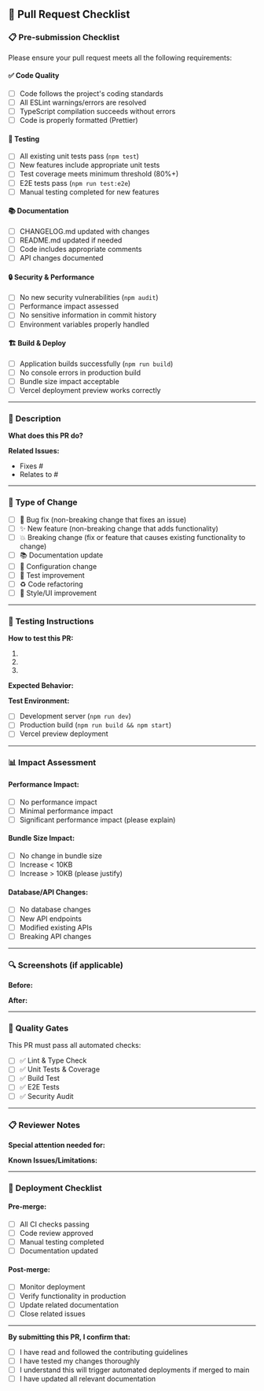## 🔄 Pull Request Checklist

### 📋 **Pre-submission Checklist**

Please ensure your pull request meets all the following requirements:

#### ✅ **Code Quality**

-   [ ] Code follows the project's coding standards
-   [ ] All ESLint warnings/errors are resolved
-   [ ] TypeScript compilation succeeds without errors
-   [ ] Code is properly formatted (Prettier)

#### 🧪 **Testing**

-   [ ] All existing unit tests pass (`npm test`)
-   [ ] New features include appropriate unit tests
-   [ ] Test coverage meets minimum threshold (80%+)
-   [ ] E2E tests pass (`npm run test:e2e`)
-   [ ] Manual testing completed for new features

#### 📚 **Documentation**

-   [ ] CHANGELOG.md updated with changes
-   [ ] README.md updated if needed
-   [ ] Code includes appropriate comments
-   [ ] API changes documented

#### 🔒 **Security & Performance**

-   [ ] No new security vulnerabilities (`npm audit`)
-   [ ] Performance impact assessed
-   [ ] No sensitive information in commit history
-   [ ] Environment variables properly handled

#### 🏗️ **Build & Deploy**

-   [ ] Application builds successfully (`npm run build`)
-   [ ] No console errors in production build
-   [ ] Bundle size impact acceptable
-   [ ] Vercel deployment preview works correctly

---

### 📝 **Description**

**What does this PR do?**

<!-- Provide a clear, concise description of the changes -->

**Related Issues:**

<!-- Link to related issues using #issue_number -->

-   Fixes #
-   Relates to #

---

### 🎯 **Type of Change**

-   [ ] 🐛 Bug fix (non-breaking change that fixes an issue)
-   [ ] ✨ New feature (non-breaking change that adds functionality)
-   [ ] 💥 Breaking change (fix or feature that causes existing functionality to change)
-   [ ] 📚 Documentation update
-   [ ] 🔧 Configuration change
-   [ ] 🧪 Test improvement
-   [ ] ♻️ Code refactoring
-   [ ] 🎨 Style/UI improvement

---

### 🧪 **Testing Instructions**

**How to test this PR:**

<!-- Provide step-by-step instructions for testing -->

1.
2.
3.

**Expected Behavior:**

<!-- Describe what should happen -->

**Test Environment:**

-   [ ] Development server (`npm run dev`)
-   [ ] Production build (`npm run build && npm start`)
-   [ ] Vercel preview deployment

---

### 📊 **Impact Assessment**

#### **Performance Impact:**

-   [ ] No performance impact
-   [ ] Minimal performance impact
-   [ ] Significant performance impact (please explain)

#### **Bundle Size Impact:**

-   [ ] No change in bundle size
-   [ ] Increase < 10KB
-   [ ] Increase > 10KB (please justify)

#### **Database/API Changes:**

-   [ ] No database changes
-   [ ] New API endpoints
-   [ ] Modified existing APIs
-   [ ] Breaking API changes

---

### 🔍 **Screenshots (if applicable)**

<!-- Add screenshots for UI changes -->

**Before:**

<!-- Screenshot of current state -->

**After:**

<!-- Screenshot of new state -->

---

### 🎯 **Quality Gates**

This PR must pass all automated checks:

-   [ ] ✅ Lint & Type Check
-   [ ] ✅ Unit Tests & Coverage
-   [ ] ✅ Build Test
-   [ ] ✅ E2E Tests
-   [ ] ✅ Security Audit

---

### 📋 **Reviewer Notes**

**Special attention needed for:**

<!-- Highlight areas that need careful review -->

**Known Issues/Limitations:**

<!-- Document any known issues or temporary limitations -->

---

### 🚀 **Deployment Checklist**

#### **Pre-merge:**

-   [ ] All CI checks passing
-   [ ] Code review approved
-   [ ] Manual testing completed
-   [ ] Documentation updated

#### **Post-merge:**

-   [ ] Monitor deployment
-   [ ] Verify functionality in production
-   [ ] Update related documentation
-   [ ] Close related issues

---

**By submitting this PR, I confirm that:**

-   [ ] I have read and followed the contributing guidelines
-   [ ] I have tested my changes thoroughly
-   [ ] I understand this will trigger automated deployments if merged to main
-   [ ] I have updated all relevant documentation
